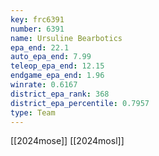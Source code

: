 ```yaml
---
key: frc6391
number: 6391
name: Ursuline Bearbotics
epa_end: 22.1
auto_epa_end: 7.99
teleop_epa_end: 12.15
endgame_epa_end: 1.96
winrate: 0.6167
district_epa_rank: 368
district_epa_percentile: 0.7957
type: Team
---
```

[[2024mose]]
[[2024mosl]]
